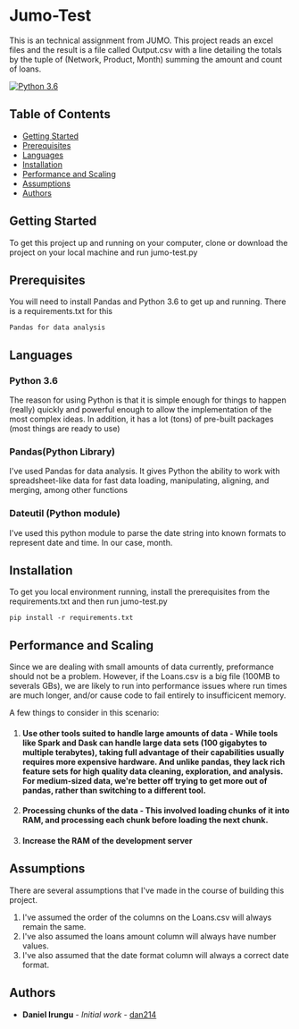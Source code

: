 # Jumo-Test

This is an technical assignment from JUMO. This project reads an excel files and the result is a file called Output.csv with a line detailing the totals by the tuple of (Network, Product, Month) summing the amount and count of loans.

[![Python 3.6](https://img.shields.io/badge/python-3.6-blue.svg)](https://www.python.org/downloads/release/python-360/)

Table of Contents
-----------------

  * [Getting Started](#getting-started)
  * [Prerequisites](#prerequisites)
  * [Languages](#languages)
  * [Installation](#installation)
  * [Performance and Scaling](#performance-and-scaling)
  * [Assumptions](#assumptions)
  * [Authors](#authors)

## Getting Started

To get this project up and running on your computer, clone or download the project on your local machine and run jumo-test.py

## Prerequisites

You will need to install Pandas and Python 3.6 to get up and running. There is a requirements.txt for this

```
Pandas for data analysis
```
## Languages

### Python 3.6
The reason for using Python is that it is simple enough for things to happen (really) quickly and powerful enough to allow the implementation of the most complex ideas. In addition, it has a lot (tons) of pre-built packages (most things are ready to use)

### Pandas(Python Library)
I've used Pandas for data analysis. It gives Python the ability to work with spreadsheet-like data for fast data loading, manipulating, aligning, and merging, among other functions

### Dateutil (Python module)
I've used this python module to parse the date string into known formats to represent date and time. In our case, month.


## Installation

To get you local environment running, install the prerequisites from the requirements.txt and then run jumo-test.py

```
pip install -r requirements.txt
```

## Performance and Scaling

Since we are dealing with small amounts of data currently, preformance should not be a problem. However, if the Loans.csv is a big file (100MB to severals GBs), we are likely to run into performance issues where run times are much longer, and/or cause code to fail entirely to insufficicent memory.

A few things to consider in this scenario:

1. #### Use other tools suited to handle large amounts of data - While tools like Spark and Dask can handle large data sets (100 gigabytes to multiple terabytes), taking full advantage of their capabilities usually requires more expensive hardware. And unlike pandas, they lack rich feature sets for high quality data cleaning, exploration, and analysis. For medium-sized data, we're better off trying to get more out of pandas, rather than switching to a different tool. 

2. #### Processing chunks of the data - This involved loading chunks of it into RAM, and processing each chunk before loading the next chunk.

3. #### Increase the RAM of the development server

## Assumptions

There are several assumptions that I've made in the course of building this project.

1. I've assumed the order of the columns on the Loans.csv will always remain the same.
2. I've also assumed the loans amount column will always have number values.
3. I've also assumed that the date format column will always a correct date format.

## Authors

* **Daniel Irungu** - *Initial work* - [dan214](https://github.com/dan214)


